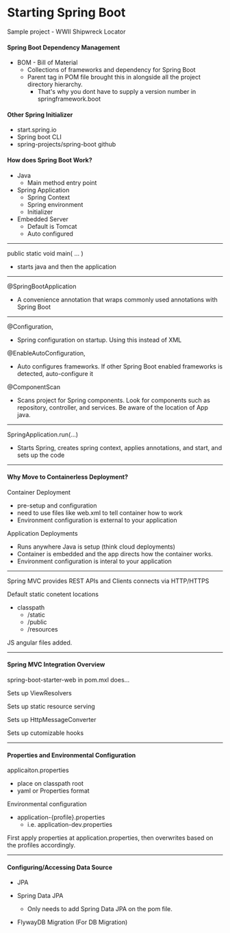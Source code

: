 # Starting Spring Boot

Sample project - WWII Shipwreck Locator

#### Spring Boot Dependency Management

- BOM - Bill of Material 
    - Collections of frameworks and dependency for Spring Boot
    - Parent tag in POM file brought this in alongside all the project directory hierarchy.
        - That's why you dont have to supply a version number in springframework.boot

#### Other Spring Initializer

- start.spring.io
- Spring boot CLI 
- spring-projects/spring-boot github

#### How does Spring Boot Work?

- Java
    - Main method entry point
- Spring Application
    - Spring Context
    - Spring environment
    - Initializer
- Embedded Server
    - Default is Tomcat
    - Auto configured

--- 

public static void main( ... )

- starts java and then the application

---

@SpringBootApplication

- A convenience annotation that wraps commonly used annotations with Spring Boot

---

@Configuration, 
    
- Spring configuration on startup. Using this instead of XML

@EnableAutoConfiguration, 

- Auto configures frameworks. If other Spring Boot enabled frameworks is detected, auto-configure it

@ComponentScan

- Scans project for Spring components. Look for components such as repository, controller, and services. Be aware of the location of App java.

---

SpringApplication.run(...)

- Starts Spring, creates spring context, applies annotations, and start, and sets up the code

---

#### Why Move to Containerless Deployment?

Container Deployment

- pre-setup and configuration 
- need to use files like web.xml to tell container how to work
- Environment configuration is external to your application

Application Deployments

- Runs anywhere Java is setup (think cloud deployments)
- Container is embedded and the app directs how the container works.
- Environment configuration is interal to your application

---

Spring MVC provides REST APIs and Clients connects via HTTP/HTTPS

Default static conetent locations

- classpath
    - /static
    - /public
    - /resources

JS angular files added.

---

#### Spring MVC Integration Overview

spring-boot-starter-web in pom.mxl does...

Sets up ViewResolvers

Sets up static resource serving

Sets up HttpMessageConverter

Sets up cutomizable hooks

---

#### Properties and Environmental Configuration

applicaiton.properties

- place on classpath root
- yaml or Properties format

Environmental configuration

- application-{profile}.properties
    - i.e. application-dev.properties

First apply properties at application.properties, then overwrites based on the profiles accordingly.

---

#### Configuring/Accessing Data Source

- JPA
- Spring Data JPA
    - Only needs to add Spring Data JPA on the pom file.

- FlywayDB Migration (For DB Migration)

